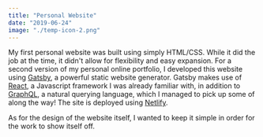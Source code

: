 ```yaml
---
title: "Personal Website"
date: "2019-06-24"
image: "./temp-icon-2.png"
---
```


<p>My first personal website was built using simply HTML/CSS. While it did the job at the time, it didn't allow for flexibility and easy expansion. For a second version of my personal online portfolio, I developed this website using <a href="https://www.gatsbyjs.com/">Gatsby</a>, a powerful static website generator. Gatsby makes use of <a href="https://reactjs.org/">React</a>, a Javascript framework I was already familiar with, in addition to <a href="https://graphql.org/">GraphQL</a>, a natural querying language, which I managed to pick up some of along the way! The site is deployed using <a href="https://www.netlify.com/">Netlify</a>.</p>

<p>As for the design of the website itself, I wanted to keep it simple in order for the work to show itself off.</p>